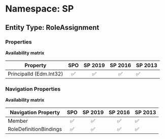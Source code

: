 # Namespace: SP

## Entity Type: RoleAssignment

### Properties

**Availability matrix**

Property | SPO | SP 2019 | SP 2016 | SP 2013
----------|:---:|:-------:|:-------:|:-------
PrincipalId (Edm.Int32) | ✅ | ✅ | ✅ | ✅

### Navigation Properties

**Availability matrix**

Navigation Property | SPO | SP 2019 | SP 2016 | SP 2013
----------|:---:|:-------:|:-------:|:-------
Member | ✅ | ✅ | ✅ | ✅
RoleDefinitionBindings | ✅ | ✅ | ✅ | ✅